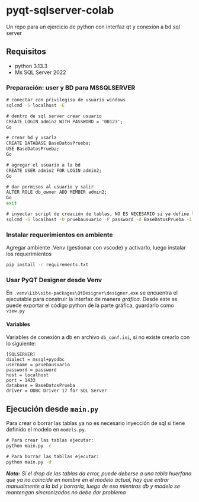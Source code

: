 # pyqt-sqlserver-colab
Un repo para un ejercicio de python con interfaz qt y conexión a bd sql server

## Requisitos
- python 3.13.3
- Ms SQL Server 2022

### Preparación: user y BD para MSSQLSERVER

```cmd
# conectar con privilegiso de usuario windows
sqlcmd -S localhost -E

# dentro de sql server crear usuario
CREATE LOGIN admin2 WITH PASSWORD = '00123';
Go

# crear bd y usarla
CREATE DATABASE BaseDatosPrueba;
USE BaseDatosPrueba;
Go

# agregar el usuario a la bd
CREATE USER admin2 FOR LOGIN admin2;
Go

# dar permisos al usuario y salir
ALTER ROLE db_owner ADD MEMBER admin2;
Go
exit

# inyectar script de creación de tablas, NO ES NECESARIO si ya define los modelos desde `models/models.py`
sqlcmd -S localhost -U pruebausuario -P password -d BaseDatosPrueba -i creacion_tablas_migration_up.sql
```

### Instalar requerimientos en ambiente
Agregar ambiente .Venv (gestionar con vscode) y activarlo, luego instalar los requerimientos
```cmd
pip install -r requirements.txt
```

### Usar PyQT Designer desde Venv
En `.venv\Lib\site-packages\QtDesigner\designer.exe` se encuentra el ejecutable para construir la interfaz de manera _gráfica_.
Desde este se puede exportar el código python de la parte gráfica, guardarlo como `view.py`

#### Variables
Variables de conexión a db en archivo `db_conf.ini`, si no existe crearlo con lo siguiente:
```
[SQLSERVER]
dialect = mssql+pyodbc
username = pruebausuario
password = password
host = localhost
port = 1433
database = BaseDatosPrueba
driver = ODBC Driver 17 for SQL Server
```

## Ejecución desde `main.py`
Para crear o borrar las tablas ya no es necesario inyección de sql si tiene definido el modelo en `models.py`.

```cmd
# Para crear las tablas ejecutar:
python main.py -c

# Para borrar las tabllas ejecutar:
python main.py -d
```

_**Nota:** Si el drop de las tablas da error, puede deberse a una tabla huerfana que ya no coincide en nombre en el modelo actual, hay que entrar manualmente a la bd y borrarla, luego de eso mientras db y modelo se mantengan sincronizados no debe dar problema_ 